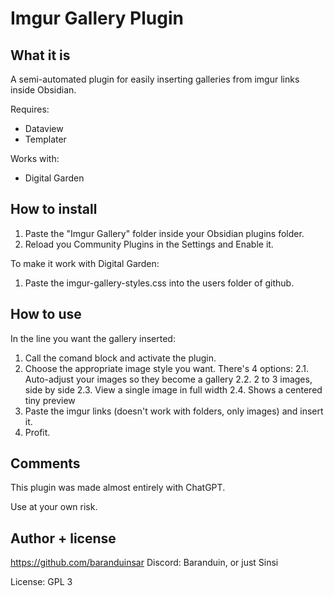 # Imgur Gallery Plugin

## What it is

A semi-automated plugin for easily inserting galleries from imgur links inside Obsidian.

Requires:
- Dataview
- Templater

Works with:
- Digital Garden

## How to install

1. Paste the "Imgur Gallery" folder inside your Obsidian plugins folder.
2. Reload you Community Plugins in the Settings and Enable it.

To make it work with Digital Garden:

1. Paste the imgur-gallery-styles.css into the users folder of github.

## How to use

In the line you want the gallery inserted:

1. Call the comand block and activate the plugin.
2. Choose the appropriate image style you want. There's 4 options:
2.1. Auto-adjust your images so they become a gallery
2.2. 2 to 3 images, side by side
2.3. View a single image in full width
2.4. Shows a centered tiny preview
3. Paste the imgur links (doesn't work with folders, only images) and insert it.
4. Profit.

## Comments

This plugin was made almost entirely with ChatGPT.

Use at your own risk.

## Author + license

https://github.com/baranduinsar
Discord: Baranduin, or just Sinsi

License: GPL 3
